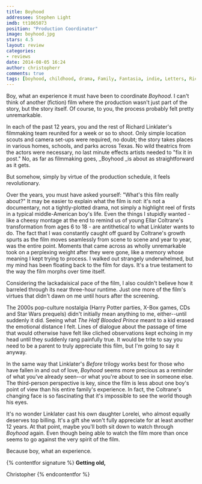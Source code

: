 ```yaml
---
title: Boyhood
addressee: Stephen Light
imdb: tt1065073
position: "Production Coordinator"
image: boyhood.jpg
stars: 4.5
layout: review 
categories: 
- reviews
date: 2014-08-05 16:24
author: christopherr
comments: true
tags: [boyhood, childhood, drama, Family, Fantasia, indie, Letters, Richard Linklater, time]
---
```


Boy, what an experience it must have been to coordinate _Boyhood_. I can't think of another (fiction) film where the production wasn't just part of the story, but the story itself.  Of course, to you, the process probably felt pretty unremarkable.

In each of the past 12 years, you and the rest of Richard Linklater's filmmaking team reunited for a week or so to shoot. Only simple location scouts and camera set-ups were required, no doubt; the story takes places in various homes, schools, and parks across Texas. No wild theatrics from the actors were necessary, no last minute effects artists needed to "fix it in post."  No, as far as filmmaking goes, _Boyhood _is about as straightforward as it gets.

But somehow, simply by virtue of the production schedule, it feels revolutionary.

Over the years, you must have asked yourself: "What's this film really about?" It may be easier to explain what the film is _not_: it's not a documentary, not a tightly-plotted drama, not simply a highlight reel of firsts in a typical middle-American boy's life. Even the things I stupidly wanted - like a cheesy montage at the end to remind us of young Ellar Coltrane's transformation from ages 6 to 18 - are antithetical to what Linklater wants to do. The fact that I was constantly caught off guard by Coltrane's growth spurts as the film moves seamlessly from scene to scene and year to year, was the entire point. Moments that came across as wholly unremarkable took on a perplexing weight after they were gone, like a memory whose meaning I kept trying to process. I walked out strangely underwhelmed, but my mind has been floating back to the film for days. It's a true testament to the way the film morphs over time itself. 

Considering the lackadaisical pace of the film, I also couldn't believe how it barreled through its near three-hour runtime. Just one more of the film's virtues that didn't dawn on me until hours after the screening.

The 2000s pop-culture nostalgia (Harry Potter parties, X-Box games, CDs and Star Wars prequels) didn't initially mean anything to me, either--until suddenly it did. Seeing what _The Half Blooded Prince_ meant to a kid erased the emotional distance I felt. Lines of dialogue about the passage of time that would otherwise have felt like cliched observations kept echoing in my head until they suddenly rang painfully true. It would be trite to say you need to be a parent to truly appreciate this film, but I'm going to say it anyway. 

In the same way that Linklater's _Before_ trilogy works best for those who have fallen in and out of love, _Boyhood_ seems more precious as a reminder of what you've already seen--or what you're about to see in someone else. The third-person perspective is key, since the film is less about one boy's point of view than his entire family's experience. In fact, the Coltrane's changing face is so fascinating that it's impossible to see the world though his eyes.

It's no wonder Linklater cast his own daughter Lorelei, who almost equally deserves top billing.  It's a gift she won't fully appreciate for at least another 12 years. At that point, maybe you'll both sit down to watch through _Boyhood_ again. Even though being able to watch the film more than once seems to go against the very spirit of the film. 

Because boy, what an experience.

{% contentfor signature %}
**Getting old,**

Christopher
{% endcontentfor %}